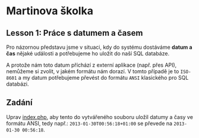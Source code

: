 # Martinova školka

## Lesson 1: Práce s datumem a časem

Pro názornou představu jsme v situaci, kdy do systému dostáváme **datum a čas**
nějaké události a potřebujeme ho uložit do naší SQL databáze.

A protože nám toto datum příchází z externí aplikace (např. přes API), nemůžeme
si zvolit, v jakém formátu nám dorazí. V tomto případě je to `ISO-8601` a my datum
potřebujeme převést do formátu `ANSI` klasického pro SQL databázi.

## Zadání

Uprav [index.php](index.php), aby tento do vytvářeného souboru uložil datumy a časy
ve formátu ANSI, tedy např.: `2013-01-30T00:56:18+01:00` se převede na `2013-01-30 00:56:18`.  